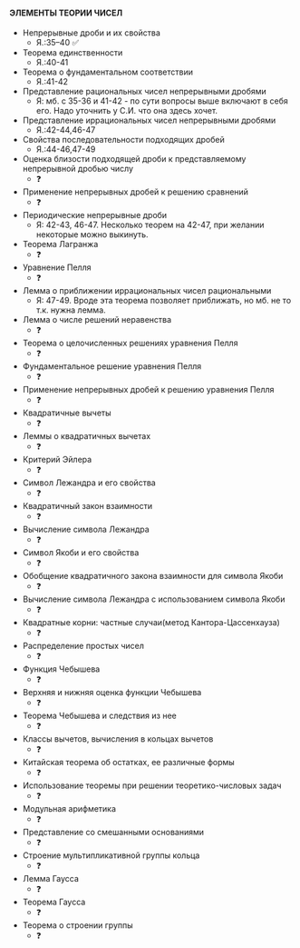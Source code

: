 #### ЭЛЕМЕНТЫ ТЕОРИИ ЧИСЕЛ

- Непрерывные дроби и их свойства
	* Я.:35–40 :white_check_mark:
- Теорема единственности
	* Я.:40-41
- Теорема о фундаментальном соответствии
	* Я.:41-42
- Представление рациональных чисел непрерывными дробями
	* Я: мб. с 35-36 и 41-42 - по сути вопросы выше включают в себя его. Надо уточнить у С.И. что она здесь хочет.
- Представление иррациональных чисел непрерывными дробями
	* Я.:42-44,46-47
- Свойства последовательности подходящих дробей
	* Я.:44-46,47-49
- Оценка близости подходящей дроби к представляемому непрерывной дробью числу
	* :question:
- Применение непрерывных дробей к решению сравнений
	* :question:
- Периодические непрерывные дроби
	* Я: 42-43, 46-47. Несколько теорем на 42-47, при желании некоторые можно выкинуть.
- Теорема Лагранжа
	* :question:
- Уравнение Пелля
	* :question:
- Лемма о приближении иррациональных чисел рациональными
	* Я: 47-49. Вроде эта теорема позволяет приближать, но мб. не то т.к. нужна лемма.
- Лемма о числе решений неравенства
	* :question:
- Теорема о целочисленных решениях уравнения Пелля
	* :question:
- Фундаментальное решение уравнения Пелля
	* :question:
- Применение непрерывных дробей к решению уравнения Пелля
	* :question:
- Квадратичные вычеты
	* :question:
- Леммы о квадратичных вычетах
	* :question:
- Критерий Эйлера
	* :question:
- Символ Лежандра и его свойства
	* :question:
- Квадратичный закон взаимности
	* :question:
- Вычисление символа Лежандра
	* :question:
- Символ Якоби и его свойства
	* :question:
- Обобщение квадратичного закона взаимности для символа Якоби
	* :question:
- Вычисление символа Лежандра с использованием символа Якоби
	* :question:
- Квадратные корни: частные случаи(метод Кантора-Цассенхауза)
	* :question:
- Распределение простых чисел
	* :question:
- Функция Чебышева
	* :question:
- Верхняя и нижняя оценка функции Чебышева
	* :question:
- Теорема Чебышева и следствия из нее
	* :question:
- Классы вычетов, вычисления в кольцах вычетов
	* :question:
- Китайская теорема об остатках, ее различные формы
	* :question:
- Использование теоремы при решении теоретико-числовых задач
	* :question:
- Модульная арифметика
	* :question:
- Представление со смешанными основаниями
	* :question:
- Строение мультипликативной группы кольца
	* :question:
- Лемма Гаусса
	* :question:
- Теорема Гаусса
	* :question:
- Теорема о строении группы
	* :question:
